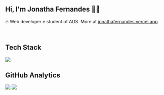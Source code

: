 ## Hi, I'm Jonatha Fernandes 👋🏽
🔥 Web developer e student of ADS. More at [jonathafernandes.vercel.app](https://jonatha-fernandes.vercel.app/).

<br>

## Tech Stack
<img src="https://skillicons.dev/icons?i=html,css,markdown,git,github,javascript,bootstrap,react,typescript,nodejs" />

<br>

## GitHub Analytics
<p align="left">
   <img src="http://github-profile-summary-cards.vercel.app/api/cards/stats?username=jonathafernandes&theme=aura" />
   <img src="http://github-profile-summary-cards.vercel.app/api/cards/most-commit-language?username=jonathafernandes&theme=aura" />
</p>
